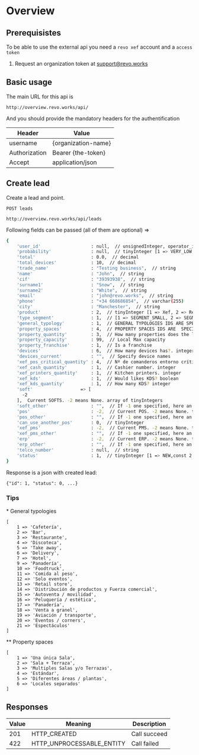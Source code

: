 # Overview

## Prerequisistes

To be able to use the external api you need a `revo xef` account and a `access token`

1. Request an organization token at support@revo.works 

## Basic usage
The main URL for this api is


`http://overview.revo.works/api/`

And you should provide the mandatory headers for the authentification


Header        | Value
--------------|----------
username      | {organization-name}
Authorization | Bearer {the-token}
Accept        | application/json

## Create lead
Create a lead and point.

`POST leads` 

`http://overview.revo.works/api/leads`

Following fields can be passed (all of them are optional) =>

```sh
{
    'user_id'                   : null,  // unsignedInteger, operator_id if known
    'probability'               : null,  // tinyInteger [1 => VERY_LOW, 2 => LOW, 3 => MEDIUM, 4 => HIGH, 5 => VERY_HIGH]
    'total'                     : 0.0,  // decimal
    'total_devices'             : 10,  // decimal
    'trade_name'                : "Testing business",  // string
    'name'                      : "John",  // string
    'cif'                       : "39393938",  // string
    'surname1'                  : "Snow",  // string
    'surname2'                  : "White",  // string
    'email'                     : "john@revo.works",  // string
    'phone'                     : "+34 668686854",  // varchar(255)
    'city'                      : "Manchester",  // string
    'product'                   : 2,  // tinyInteger [1 => Xef, 2 => Retail]
    'type_segment'              : 1,  // [1 => SEGMENT_SMALL, 2 => SEGMENT_MEDIUM, 3 => SEGMENT_LARGE]
    'general_typology'          : 1,  // GENERAL TYPOLOGIES IDS ARE SPECIFIED BELOW*
    'property_spaces'           : 4,  // PROPERTY SPACES IDS ARE  SPECIFIED BELOW**
    'property_quantity'         : 3,  // How many properties does the lead have
    'property_capacity'         : 99,  // Local Max capacity
    'property_franchise'        : 1,  // Is a franchise
    'devices'                   : 6,  // How many devices has?. integer
    'devices_current'           : "",  // Specify device names 
    'xef_pos_critical_quantity' : 4,  // Nº de comanderos entorno crítico. integer
    'xef_cash_quantity'         : 1,  // Cashier number. integer
    'xef_printers_quantity'     : 1,  // Kitchen printers. integer
    'xef_kds'                   : 1,  // Would likes KDS? boolean
    'xef_kds_quantity'          : 1,  // How many KDS? integer
    'soft'                  => [
      -2
    ],  Current SOFTS. -2 means None. array of tinyIntegers
    'soft_other'                : "",  // If -1 one specified, here an other soft name can be written. string
    'pos'                       : -2,  // Current POS. -2 means None. tinyInteger
    'pos_other'                 : "",  // If -1 one specified, here an other pos name can be written. string
    'can_use_another_pos'       : 0,  // tinyInteger
    'xef_pms'                   : -2,  // Current PMS. -2 means None. tinyInteger
    'xef_pms_other'             : "",  // If -1 one specified, here an other pms name can be written. string
    'erp'                       : -2,  // Current ERP. -2 means None. tinyInteger
    'erp_other'                 : "",  // If -1 one specified, here an other erp name can be written. string
    'telco_number'              : null,  // string
    'status'                    : 1,  // tinyInteger [1 => NEW,const 2 => FIRST_CONTACT,const 3 => VISITED,const 4 => COMPLETED,const 5 => FAILED]
}
```

Response is a json with created lead:

`{"id": 1, "status": 0, ...}`


### Tips
\* General typologies

```
[
    1 => 'Cafetería',
    2 => 'Bar',
    3 => 'Restaurante',
    4 => 'Discoteca',
    5 => 'Take away',
    6 => 'Delivery',   
    7 => 'Hotel',      
    9 => 'Panadería',  
    10 => 'Foodtruck',  
    11 => 'Comida al peso',
    12 => 'Solo eventos',
    13 => 'Retail store',
    14 => 'Distribución de productos y Fuerza comercial',
    15 => 'Autoventa / movilidad',
    16 => 'Peluquería / estética',
    17 => 'Panadería', 
    18 => 'Venta a granel',
    19 => 'Aviación / transporte',
    20 => 'Eventos / corners',
    21 => 'Espectáculos'
]
```

** Property spaces

```
[
    1 => 'Una única Sala',
    2 => 'Sala + Terraza',
    3 => 'Multiples Salas y/o Terrazas',
    4 => 'Estándar',
    5 => 'Diferentes áreas / plantas',
    6 => 'Locales separados'
]
```

## Responses

Value | Meaning                    | Description
------|----------------------------|------------------------------------------------
201   | HTTP_CREATED               | Call succeed
422   | HTTP_UNPROCESSABLE_ENTITY  | Call failed
